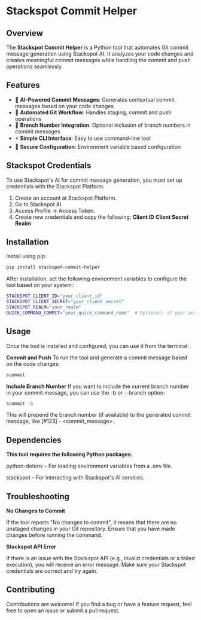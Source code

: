 # Stackspot Commit Helper

## Overview

The **Stackspot Commit Helper** is a Python tool that automates Git commit message generation using Stackspot AI. It analyzes your code changes and creates meaningful commit messages while handling the commit and push operations seamlessly.

## Features

- 🤖 **AI-Powered Commit Messages**: Generates contextual commit messages based on your code changes
- 🔄 **Automated Git Workflow**: Handles staging, commit and push operations
- 🔢 **Branch Number Integration**: Optional inclusion of branch numbers in commit messages
- ⚡ **Simple CLI Interface**: Easy to use command-line tool
- 🔐 **Secure Configuration**: Environment variable based configuration

## Stackspot Credentials
To use Stackspot's AI for commit message generation, you must set up credentials with the Stackspot Platform.

1. Create an account at Stackspot Platform.
2. Go to Stackspot AI.
3. Access Profile → Access Token.
4. Create new credentials and copy the following:
    **Client ID**
    **Client Secret**
    **Realm**

## Installation

Install using pip:

```bash
pip install stackspot-commit-helper
```

After installation, set the following environment variables to configure the tool based on your system::

```bash
STACKSPOT_CLIENT_ID="your_client_id"
STACKSPOT_CLIENT_SECRET="your_client_secret"
STACKSPOT_REALM="your_realm"
QUICK_COMMAND_COMMIT="your_quick_command_name"  # Optional: if your account has the 'generate-git-commit-message' command
```

## Usage
Once the tool is installed and configured, you can use it from the terminal:

**Commit and Push**
To run the tool and generate a commit message based on the code changes:

```bash
scommit
```

**Include Branch Number**
If you want to include the current branch number in your commit message, you can use the -b or --branch option:

```bash
scommit -b
```
This will prepend the branch number (if available) to the generated commit message, like [#123] - <commit_message>.


## Dependencies

**This tool requires the following Python packages:**

python-dotenv
– For loading environment variables from a .env file.

stackspot
– For interacting with Stackspot's AI services.


## Troubleshooting

**No Changes to Commit**

If the tool reports "No changes to commit", it means that there are no unstaged changes in your Git repository. Ensure that you have made changes before running the command.

**Stackspot API Error**

If there is an issue with the Stackspot API (e.g., invalid credentials or a failed execution), you will receive an error message. Make sure your Stackspot credentials are correct and try again.

## Contributing
Contributions are welcome! If you find a bug or have a feature request, feel free to open an issue or submit a pull request.

